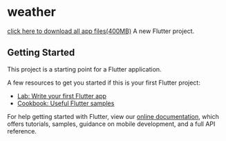 # weather
<a href='https://drive.google.com/drive/folders/1QPqLYoiPxWNZAU9UKAydXzpOoGZmJupd?usp=sharing'>click here to download all app files(400MB)</a>
A new Flutter project.

## Getting Started

This project is a starting point for a Flutter application.

A few resources to get you started if this is your first Flutter project:

- [Lab: Write your first Flutter app](https://flutter.dev/docs/get-started/codelab)
- [Cookbook: Useful Flutter samples](https://flutter.dev/docs/cookbook)

For help getting started with Flutter, view our
[online documentation](https://flutter.dev/docs), which offers tutorials,
samples, guidance on mobile development, and a full API reference.
